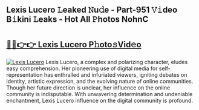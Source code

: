 ## Lexis Lucero 𝙻eaked 𝙽u𝚍e - Part-951 𝚅𝚒deo B𝚒kini 𝙻eaks - Hot All 𝙿hotos NohnC

# <h2><a href="http://ld59djq.urlbe.top/?page=Lexis+Lucero">🔗🔗👉👉 Lexis Lucero P𝚑oto𝚜Vid𝚎o</a></h2>

[![Lexis Lucero](https://i.imgur.com/eBuTRDB.gif)](http://ld59djq.urlbe.top/?page=Lexis+Lucero)
Lexis Lucero, a complex and polarizing character, eludes easy comprehension. Her pioneering use of digital media for self-representation has enthralled and infuriated viewers, igniting debates on identity, artistic expression, and the evolving nature of online communities. Though her future direction is unclear, her influence on the online community is indisputable. With unwavering determination and undeniable enchantment, Lexis Lucero influence on the digital community is profound.
